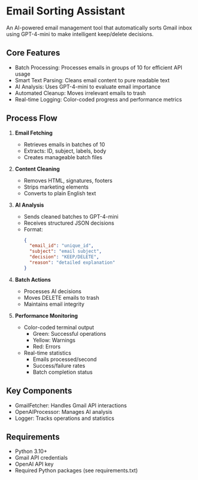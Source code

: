 # Email Sorting Assistant

An AI-powered email management tool that automatically sorts Gmail inbox using GPT-4-mini to make intelligent keep/delete decisions.

## Core Features

- Batch Processing: Processes emails in groups of 10 for efficient API usage
- Smart Text Parsing: Cleans email content to pure readable text
- AI Analysis: Uses GPT-4-mini to evaluate email importance
- Automated Cleanup: Moves irrelevant emails to trash
- Real-time Logging: Color-coded progress and performance metrics

## Process Flow

1. **Email Fetching**
   - Retrieves emails in batches of 10
   - Extracts: ID, subject, labels, body
   - Creates manageable batch files

2. **Content Cleaning**
   - Removes HTML, signatures, footers
   - Strips marketing elements
   - Converts to plain English text

3. **AI Analysis**
   - Sends cleaned batches to GPT-4-mini
   - Receives structured JSON decisions
   - Format:
     ```json
     {
       "email_id": "unique_id",
       "subject": "email subject",
       "decision": "KEEP/DELETE",
       "reason": "detailed explanation"
     }
     ```

4. **Batch Actions**
   - Processes AI decisions
   - Moves DELETE emails to trash
   - Maintains email integrity

5. **Performance Monitoring**
   - Color-coded terminal output
     - Green: Successful operations
     - Yellow: Warnings
     - Red: Errors
   - Real-time statistics
     - Emails processed/second
     - Success/failure rates
     - Batch completion status

## Key Components

- GmailFetcher: Handles Gmail API interactions
- OpenAIProcessor: Manages AI analysis
- Logger: Tracks operations and statistics

## Requirements

- Python 3.10+
- Gmail API credentials
- OpenAI API key
- Required Python packages (see requirements.txt)
